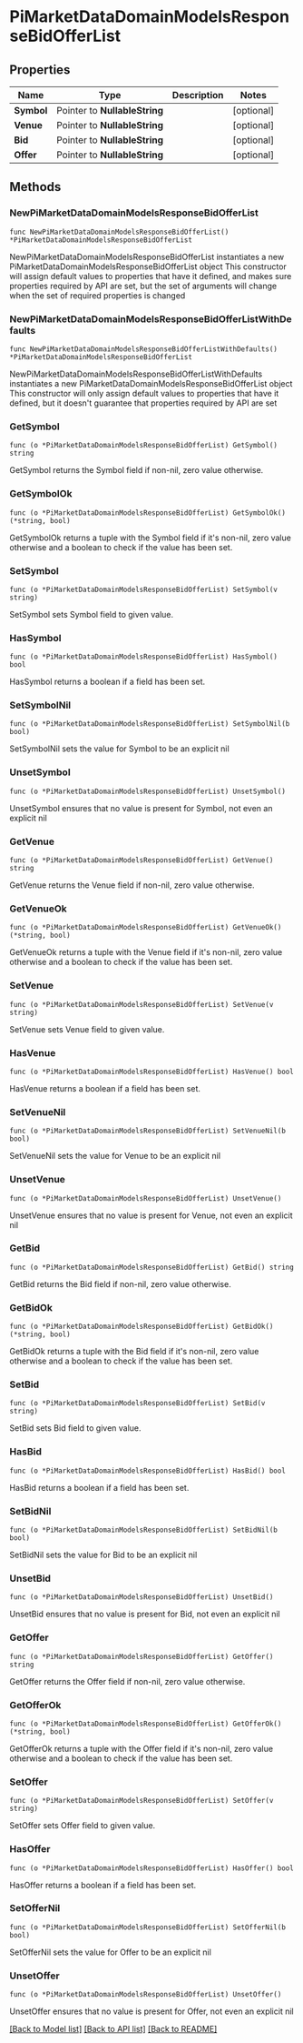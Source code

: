 # PiMarketDataDomainModelsResponseBidOfferList

## Properties

Name | Type | Description | Notes
------------ | ------------- | ------------- | -------------
**Symbol** | Pointer to **NullableString** |  | [optional] 
**Venue** | Pointer to **NullableString** |  | [optional] 
**Bid** | Pointer to **NullableString** |  | [optional] 
**Offer** | Pointer to **NullableString** |  | [optional] 

## Methods

### NewPiMarketDataDomainModelsResponseBidOfferList

`func NewPiMarketDataDomainModelsResponseBidOfferList() *PiMarketDataDomainModelsResponseBidOfferList`

NewPiMarketDataDomainModelsResponseBidOfferList instantiates a new PiMarketDataDomainModelsResponseBidOfferList object
This constructor will assign default values to properties that have it defined,
and makes sure properties required by API are set, but the set of arguments
will change when the set of required properties is changed

### NewPiMarketDataDomainModelsResponseBidOfferListWithDefaults

`func NewPiMarketDataDomainModelsResponseBidOfferListWithDefaults() *PiMarketDataDomainModelsResponseBidOfferList`

NewPiMarketDataDomainModelsResponseBidOfferListWithDefaults instantiates a new PiMarketDataDomainModelsResponseBidOfferList object
This constructor will only assign default values to properties that have it defined,
but it doesn't guarantee that properties required by API are set

### GetSymbol

`func (o *PiMarketDataDomainModelsResponseBidOfferList) GetSymbol() string`

GetSymbol returns the Symbol field if non-nil, zero value otherwise.

### GetSymbolOk

`func (o *PiMarketDataDomainModelsResponseBidOfferList) GetSymbolOk() (*string, bool)`

GetSymbolOk returns a tuple with the Symbol field if it's non-nil, zero value otherwise
and a boolean to check if the value has been set.

### SetSymbol

`func (o *PiMarketDataDomainModelsResponseBidOfferList) SetSymbol(v string)`

SetSymbol sets Symbol field to given value.

### HasSymbol

`func (o *PiMarketDataDomainModelsResponseBidOfferList) HasSymbol() bool`

HasSymbol returns a boolean if a field has been set.

### SetSymbolNil

`func (o *PiMarketDataDomainModelsResponseBidOfferList) SetSymbolNil(b bool)`

 SetSymbolNil sets the value for Symbol to be an explicit nil

### UnsetSymbol
`func (o *PiMarketDataDomainModelsResponseBidOfferList) UnsetSymbol()`

UnsetSymbol ensures that no value is present for Symbol, not even an explicit nil
### GetVenue

`func (o *PiMarketDataDomainModelsResponseBidOfferList) GetVenue() string`

GetVenue returns the Venue field if non-nil, zero value otherwise.

### GetVenueOk

`func (o *PiMarketDataDomainModelsResponseBidOfferList) GetVenueOk() (*string, bool)`

GetVenueOk returns a tuple with the Venue field if it's non-nil, zero value otherwise
and a boolean to check if the value has been set.

### SetVenue

`func (o *PiMarketDataDomainModelsResponseBidOfferList) SetVenue(v string)`

SetVenue sets Venue field to given value.

### HasVenue

`func (o *PiMarketDataDomainModelsResponseBidOfferList) HasVenue() bool`

HasVenue returns a boolean if a field has been set.

### SetVenueNil

`func (o *PiMarketDataDomainModelsResponseBidOfferList) SetVenueNil(b bool)`

 SetVenueNil sets the value for Venue to be an explicit nil

### UnsetVenue
`func (o *PiMarketDataDomainModelsResponseBidOfferList) UnsetVenue()`

UnsetVenue ensures that no value is present for Venue, not even an explicit nil
### GetBid

`func (o *PiMarketDataDomainModelsResponseBidOfferList) GetBid() string`

GetBid returns the Bid field if non-nil, zero value otherwise.

### GetBidOk

`func (o *PiMarketDataDomainModelsResponseBidOfferList) GetBidOk() (*string, bool)`

GetBidOk returns a tuple with the Bid field if it's non-nil, zero value otherwise
and a boolean to check if the value has been set.

### SetBid

`func (o *PiMarketDataDomainModelsResponseBidOfferList) SetBid(v string)`

SetBid sets Bid field to given value.

### HasBid

`func (o *PiMarketDataDomainModelsResponseBidOfferList) HasBid() bool`

HasBid returns a boolean if a field has been set.

### SetBidNil

`func (o *PiMarketDataDomainModelsResponseBidOfferList) SetBidNil(b bool)`

 SetBidNil sets the value for Bid to be an explicit nil

### UnsetBid
`func (o *PiMarketDataDomainModelsResponseBidOfferList) UnsetBid()`

UnsetBid ensures that no value is present for Bid, not even an explicit nil
### GetOffer

`func (o *PiMarketDataDomainModelsResponseBidOfferList) GetOffer() string`

GetOffer returns the Offer field if non-nil, zero value otherwise.

### GetOfferOk

`func (o *PiMarketDataDomainModelsResponseBidOfferList) GetOfferOk() (*string, bool)`

GetOfferOk returns a tuple with the Offer field if it's non-nil, zero value otherwise
and a boolean to check if the value has been set.

### SetOffer

`func (o *PiMarketDataDomainModelsResponseBidOfferList) SetOffer(v string)`

SetOffer sets Offer field to given value.

### HasOffer

`func (o *PiMarketDataDomainModelsResponseBidOfferList) HasOffer() bool`

HasOffer returns a boolean if a field has been set.

### SetOfferNil

`func (o *PiMarketDataDomainModelsResponseBidOfferList) SetOfferNil(b bool)`

 SetOfferNil sets the value for Offer to be an explicit nil

### UnsetOffer
`func (o *PiMarketDataDomainModelsResponseBidOfferList) UnsetOffer()`

UnsetOffer ensures that no value is present for Offer, not even an explicit nil

[[Back to Model list]](../README.md#documentation-for-models) [[Back to API list]](../README.md#documentation-for-api-endpoints) [[Back to README]](../README.md)


